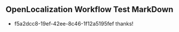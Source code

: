 ## OpenLocalization Workflow Test MarkDown
* f5a2dcc8-19ef-42ee-8c46-1f12a5195fef thanks!

<!--HONumber=Jul16_HO4-->


